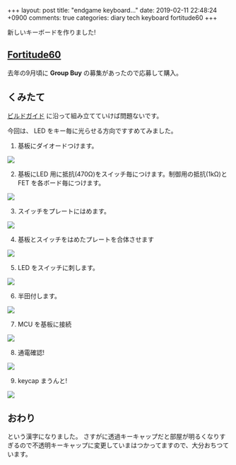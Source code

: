+++
layout: post
title: "endgame keyboard..."
date: 2019-02-11 22:48:24 +0900
comments: true
categories: diary tech keyboard fortitude60
+++

新しいキーボードを作りました!

## [Fortitude60](https://github.com/Pekaso/fortitude60)

去年の9月頃に **Group Buy** の募集があったので応募して購入。

## くみたて

[ビルドガイド](https://github.com/Pekaso/fortitude60/blob/master/Documents/buildguide_jp_v1.0.md) に沿って組み立てていけば問題ないです。

今回は、 LED をキー毎に光らせる方向ですすめてみました。

1. 基板にダイオードつけます。

![](/images/photo/fortitude60-diode.jpg)

2. 基板にLED 用に抵抗(470Ω)をスイッチ毎につけます。制御用の抵抗(1kΩ)と FET を各ボード毎につけます。

![](/images/photo/fortitude60-fet-resister.jpg)

3. スイッチをプレートにはめます。

![](/images/photo/fortitude60-switch-in-plate.jpg)

4. 基板とスイッチをはめたプレートを合体させます

![](/images/photo/fortitude60-docking-switch.jpg)

5. LED をスイッチに刺します。

![](/images/photo/fortitude60-led-in-switch.jpg)

6. 半田付します。

![](/images/photo/fortitude60-soldering-switch.jpg)

7. MCU を基板に接続

![](/images/photo/fortitude60-mcu-on-keyboard.jpg)

8. 通電確認!

![](/images/photo/fortitude60-lighting-keyboard.jpg)

9. keycap まうんと!

![](/images/photo/fortitude60-completing.jpg)

## おわり

という漢字になりました。
さすがに透過キーキャップだと部屋が明るくなりすぎるので不透明キーキャップに変更していまはつかってますので、大分おちつています。
